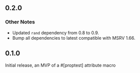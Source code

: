 ## 0.2.0

### Other Notes

- Updated `rand` dependency from 0.8 to 0.9.
- Bump all dependencies to latest compatible with MSRV 1.66.

## 0.1.0

Initial release, an MVP of a #[proptest] attribute macro
